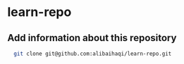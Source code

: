 # learn-repo

## Add information about this repository
```bash
  git clone git@github.com:alibaihaqi/learn-repo.git
```
